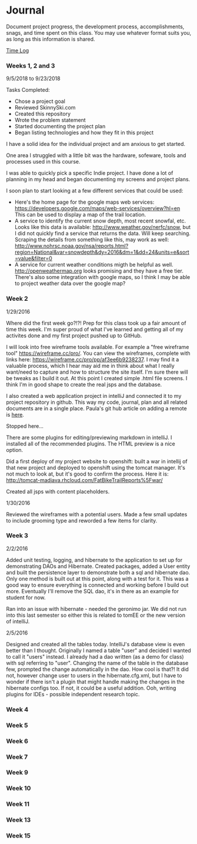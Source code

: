 # Journal

Document project progress, the development process, accomplishments, snags, and time spent on this class. You may use whatever format suits you, as long as this information is shared. 

[Time Log](TimeLog.md)

### Weeks 1, 2 and 3

9/5/2018 to 9/23/2018

Tasks Completed:
 * Chose a project goal
 * Reviewed SkinnySki.com 
 * Created this repository 
 * Wrote the problem statement
 * Started documenting the project plan
 * Began listing technologies and how they fit in this project
 
I have a solid idea for the individual project and am anxious to get started. 

One area I struggled with a little bit was the hardware, sofeware, tools and processes used in this course. 

I was able to quickly pick a specific Indie project. I have done a lot of planning in my head and began documenting my screens and project plans.

I soon plan to start looking at a few different services that could be used:

* Here's the home page for the google maps web services: https://developers.google.com/maps/web-services/overview?hl=en This can be used to display a map of the trail location.
* A service to identify the current snow depth, most recent snowfal, etc.  Looks like this data is available: http://www.weather.gov/nerfc/snow, but I did not quickly find a service that returns the data. Will keep searching. Scraping the details from something like this, may work as well: http://www.nohrsc.noaa.gov/nsa/reports.html?region=National&var=snowdepth&dy=2016&dm=1&dd=24&units=e&sort=value&filter=0
* A service for current weather conditions migth be helpful as well. http://openweathermap.org looks promising and they have a free tier. There's also some integration with google maps, so I think I may be able to project weather data over the google map?

### Week 2

1/29/2016

Where did the first week go?!?!  Prep for this class took up a fair amount of time this week. I'm super proud of what I've learned and getting all of my activites done and my first project pushed up to GitHub.
 
I will look into free wireframe tools available. For example a "free wireframe tool" https://wireframe.cc/pro/. You can view the wireframes, complete with links here: https://wireframe.cc/pro/pp/af3ee6b9238237. I may find it a valuable process, which I hear may aid me in think about what I really want/need to capture and how to structure the site itself. I'm sure there will be tweaks as I build it out. At this point I created simple .html file screens. I think I'm in good shape to create the real jsps and the database.  

I also created a web application project in intelliJ and connected it to my project repository in github. This way my code, journal, plan and all related documents are in a single place. Paula's git hub article on adding a remote is [here](https://help.github.com/articles/adding-a-remote/). 



Stopped here...




There are some plugins for editing/previewing markdown in intelliJ. I installed all of the recommended plugins. The HTML preview is a nice option.

Did a first deploy of my project website to openshift:  built a war in intellij of that new project and deployed to openshift using the tomcat manager.  It's not much to look at, but it's good to confirm the process. Here it is: http://tomcat-madjava.rhcloud.com/FatBikeTrailReports%5Fwar/

Created all jsps with content placeholders.  

1/30/2016 

Reviewed the wireframes with a potential users. Made a few small updates to include grooming type and reworded a few items for clarity.

### Week 3

2/2/2016

Added unit testing, logging, and hibernate to the application to set up for 
demonstrating DAOs and Hibernate. Created packages, added a User entity and 
built the persistence layer to demonstrate both a sql and hibernate dao. Only
 one method is built out at this point, along with a test for it. This was a 
 good way to ensure everything is connected and working before I build out 
 more. Eventually I'll remove the SQL dao, it's in there as an example for 
 student for now. 
 
 Ran into an issue with hibernate - needed the geronimo jar. We did not run 
 into this last semester so either this is related to tomEE or the new 
 version of intelliJ. 

2/5/2016

Designed and created all the tables today. IntelliJ's database view is even 
better than I thought. Originally I named a table "user" and decided I wanted
 to call it "users" instead.  I already had a dao written (as a demo for 
 class) with sql referring to "user". Changing the name of the table in the 
 database few, prompted the change automatically in the dao. How cool is 
 that?! It did not, however change user to users in the hibernate.cfg.xml, 
 but I have to wonder if there isn't a plugin that might handle making the 
 changes in the hibernate configs too. If not, it could be a useful addition.
  Ooh, writing plugins for IDEs - possible independent research topic. 

### Week 4


### Week 5


### Week 6            
           

### Week 7

 
### Week 9

 
### Week 10

                     
### Week 11


### Week 13


### Week 15

